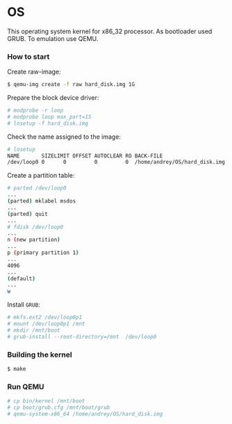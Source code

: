 # OS

This operating system kernel for x86_32 processor. As bootloader used GRUB. To emulation use QEMU.


### How to start

Create raw-image:
```Bash
$ qemu-img create -f raw hard_disk.img 1G
```

Prepare the block device driver:
```Bash
# modprobe -r loop
# modprobe loop max_part=15
# losetup -f hard_disk.img
```

Check the name assigned to the image:
```Bash
# losetup
NAME       SIZELIMIT OFFSET AUTOCLEAR RO BACK-FILE
/dev/loop0 0      0         0         0  /home/andrey/OS/hard_disk.img
```

Create a partition table:
```Bash
# parted /dev/loop0
...
(parted) mklabel msdos
...
(parted) quit
...
# fdisk /dev/loop0
...
n (new partition)
...
p (primary partition 1)
...
4096
...
(default)
...
w
```

Install `GRUB`:
```Bash
# mkfs.ext2 /dev/loop0p1
# mount /dev/loop0p1 /mnt
# mkdir /mnt/boot
# grub-install --root-directory=/mnt  /dev/loop0
```


### Building the kernel

```Bash
$ make
```


### Run QEMU

```Bash
# cp bin/kernel /mnt/boot
# cp boot/grub.cfg /mnt/boot/grub
# qemu-system-x86_64 /home/andrey/OS/hard_disk.img
```